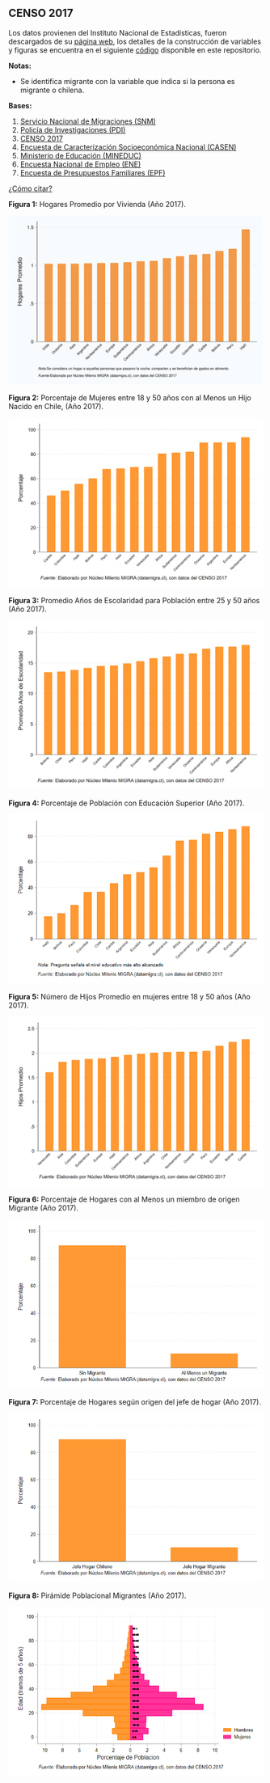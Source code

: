## CENSO 2017
Los datos provienen del Instituto Nacional de Estadísticas, fueron descargados de su [página web](https://www.ine.gob.cl/estadisticas/sociales/censos-de-poblacion-y-vivienda/censo-de-poblacion-y-vivienda), los detalles de la construcción de variables y figuras se encuentra en el siguiente [código](https://github.com/NucleoMIGRA/Plataforma_privado/tree/main/bases/CENSO_2017) disponible en este repositorio.

**Notas:**
-  Se identifica migrante con la variable que indica si la persona es migrante o chilena.  

**Bases:**
1. [Servicio Nacional de Migraciones (SNM)](./SNM.MD)
2. [Policía de Investigaciones (PDI)](./PDI.MD)
3. [CENSO 2017](./CENSO.MD)
4. [Encuesta de Caracterización Socioeconómica Nacional (CASEN)](./CASEN.MD)
5. [Ministerio de Educación (MINEDUC)](./MINEDUC.MD)
6. [Encuesta Nacional de Empleo (ENE)](./ENE.MD)
7. [Encuesta de Presupuestos Familiares (EPF)](./EPF.md)


[¿Cómo citar?](./citation.MD)


**Figura 1:** Hogares Promedio por Vivienda (Año 2017).

![figura_1](https://github.com/NucleoMIGRA/migra/blob/main/bases/CENSO_2017/figuras_svg/figura_1.svg?raw=true)

**Figura 2:** Porcentaje de Mujeres entre 18 y 50 años con al Menos un Hijo Nacido en Chile, (Año 2017).

![figura_2](https://github.com/NucleoMIGRA/migra/blob/main/bases/CENSO_2017/figuras_CENSO_2017/figura_2.png?raw=true)

**Figura 3:** Promedio Años de Escolaridad para Población entre 25 y 50 años (Año 2017).

![image](https://github.com/NucleoMIGRA/migra/blob/main/bases/CENSO_2017/figuras_CENSO_2017/figura_3.png?raw=true)

**Figura 4:** Porcentaje de Población con Educación Superior (Año 2017).

![figura_4](https://github.com/NucleoMIGRA/migra/blob/main/bases/CENSO_2017/figuras_CENSO_2017/figura_4.png?raw=true)

**Figura 5:** Número de Hijos Promedio en mujeres entre 18 y 50 años (Año 2017).

![image](https://github.com/NucleoMIGRA/migra/blob/main/bases/CENSO_2017/figuras_CENSO_2017/figura_5.png?raw=true)

**Figura 6:** Porcentaje de Hogares con al Menos un miembro de origen Migrante (Año 2017).

![figura_6](https://github.com/NucleoMIGRA/migra/blob/main/bases/CENSO_2017/figuras_CENSO_2017/figura_6.png?raw=true)

**Figura 7:** Porcentaje de Hogares según origen del jefe de hogar (Año 2017).

![figura_7](https://github.com/NucleoMIGRA/migra/blob/main/bases/CENSO_2017/figuras_CENSO_2017/figura_7.png?raw=true)

**Figura 8:** Pirámide Poblacional Migrantes (Año 2017).

![piramide_extranjero](https://github.com/NucleoMIGRA/migra/blob/main/bases/CENSO_2017/figuras_CENSO_2017/piramide_extranjero.png?raw=true)


